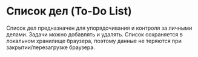 # Список дел (To-Do List)

Список дел предназначен для упорядочивания и контроля за личными делами. Задачи можно добавлять и удалять. Список сохраняется в локальном хранилище браузера, поэтому данные не теряются при закрытии/перезагрузке браузера.
